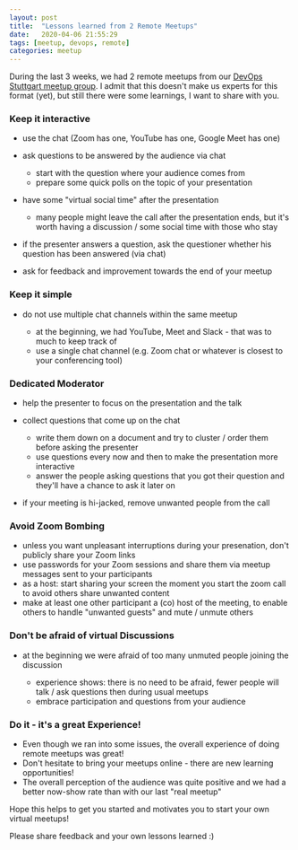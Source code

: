 ```yaml
---
layout: post
title:  "Lessons learned from 2 Remote Meetups"
date:   2020-04-06 21:55:29
tags: [meetup, devops, remote]
categories: meetup
---
```


During the last 3 weeks, we had 2 remote meetups from our [DevOps Stuttgart meetup group](https://www.meetup.com/de-DE/devops-stuttgart). I admit that this doesn't make us experts for this format (yet), but still there were some learnings, I want to share with you.

### Keep it interactive

* use the chat (Zoom has one, YouTube has one, Google Meet has one)
* ask questions to be answered by the audience via chat

  * start with the question where your audience comes from
  * prepare some quick polls on the topic of your presentation

* have some "virtual social time" after the presentation

  * many people might leave the call after the presentation ends, but it's worth having a discussion / some social time with those who stay

* if the presenter answers a question, ask the questioner whether his question has been answered (via chat)

* ask for feedback and improvement towards the end of your meetup

### Keep it simple

* do not use multiple chat channels within the same meetup

  * at the beginning, we had YouTube, Meet and Slack - that was to much to keep track of
  * use a single chat channel (e.g. Zoom chat or whatever is closest to your conferencing tool)

### Dedicated Moderator

* help the presenter to focus on the presentation and the talk
* collect questions that come up on the chat

  * write them down on a document and try to cluster / order them before asking the presenter
  * use questions every now and then to make the presentation more interactive
  * answer the people asking questions that you got their question and they'll have a chance to ask it later on

* if your meeting is hi-jacked, remove unwanted people from the call

### Avoid Zoom Bombing

* unless you want unpleasant interruptions during your presenation, don't publicly share your Zoom links
* use passwords for your Zoom sessions and share them via meetup messages sent to your participants
* as a host: start sharing your screen the moment you start the zoom call to avoid others share unwanted content
* make at least one other participant a (co) host of the meeting, to enable others to handle "unwanted guests" and mute / unmute others

### Don't be afraid of virtual Discussions

* at the beginning we were afraid of too many unmuted people joining the discussion

  * experience shows: there is no need to be afraid, fewer people will talk / ask questions then during usual meetups
  * embrace participation and questions from your audience

### Do it - it's a great Experience!

* Even though we ran into some issues, the overall experience of doing remote meetups was great!
* Don't hesitate to bring your meetups online - there are new learning opportunities!
* The overall perception of the audience was quite positive and we had a better now-show rate than with our last "real meetup"

Hope this helps to get you started and motivates you to start your own virtual meetups!

Please share feedback and your own lessons learned :)
